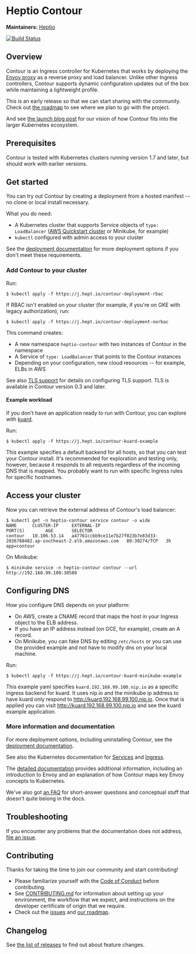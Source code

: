 # Heptio Contour

**Maintainers:** [Heptio][0]

[![Build Status][1]][2]

## Overview
Contour is an Ingress controller for Kubernetes that works by deploying the [Envoy proxy][13] as a reverse proxy and load balancer. Unlike other Ingress controllers, Contour supports dynamic configuration updates out of the box while maintaining a lightweight profile.

This is an early release so that we can start sharing with the community. Check out [the roadmap][15] to see where we plan to go with the project.

And see [the launch blog post][17] for our vision of how Contour fits into the larger Kubernetes ecosystem.

## Prerequisites

Contour is tested with Kubernetes clusters running version 1.7 and later, but should work with earlier versions.

## Get started

You can try out Contour by creating a deployment from a hosted manifest -- no clone or local install necessary.

What you do need:

- A Kubernetes cluster that supports Service objects of `type: LoadBalancer` ([AWS Quickstart cluster][9] or Minikube, for example)
- `kubectl` configured with admin access to your cluster

See the [deployment documentation][10] for more deployment options if you don't meet these requirements.

### Add Contour to your cluster

Run:

```
$ kubectl apply -f https://j.hept.io/contour-deployment-rbac
```

If RBAC isn't enabled on your cluster (for example, if you're on GKE with legacy authorization), run:

```
$ kubectl apply -f https://j.hept.io/contour-deployment-norbac
```

This command creates:

- A new namespace `heptio-contour` with two instances of Contour in the namespace
- A Service of `type: LoadBalancer` that points to the Contour instances
- Depending on your configuration, new cloud resources -- for example, ELBs in AWS

See also [TLS support](docs/tls.md) for details on configuring TLS support. TLS is available in Contour version 0.3 and later.

#### Example workload

If you don't have an application ready to run with Contour, you can explore with [kuard][14].

Run:

```
$ kubectl apply -f https://j.hept.io/contour-kuard-example
```

This example specifies a default backend for all hosts, so that you can test your Contour install. It's recommended for exploration and testing only, however, because it responds to all requests regardless of the incoming DNS that is mapped. You probably want to run with specific Ingress rules for specific hostnames.

## Access your cluster

Now you can retrieve the external address of Contour's load balancer:

```
$ kubectl get -n heptio-contour service contour -o wide
NAME      CLUSTER-IP     EXTERNAL-IP                                                                    PORT(S)        AGE       SELECTOR
contour   10.106.53.14   a47761ccbb9ce11e7b27f023b7e83d33-2036788482.ap-southeast-2.elb.amazonaws.com   80:30274/TCP   3h        app=contour
```

On Minikube:
```
$ minikube service -n heptio-contour contour --url
http://192.168.99.100:30588
```

## Configuring DNS

How you configure DNS depends on your platform:

- On AWS, create a CNAME record that maps the host in your Ingress object to the ELB address.
- If you have an IP address instead (on GCE, for example), create an A record.
- On Minikube, you can fake DNS by editing `/etc/hosts` or you can use the provided example and not have to modify dns on your local machine.

Run:

```
$ kubectl apply -f https://j.hept.io/contour-kuard-minikube-example
```

This example yaml specifies `kuard.192.168.99.100.nip.io` as a specific ingress backend for kuard. It uses nip.io and the minikube ip address to have kuard only respond to http://kuard.192.168.99.100.nip.io. Once that is applied you can visit http://kuard.192.168.99.100.nip.io and see the kuard example application.

### More information and documentation

For more deployment options, including uninstalling Contour, see the [deployment documentation][10].

See also the Kubernetes documentation for [Services][11] and [Ingress][12].

The [detailed documentation][3] provides additional information, including an introduction to Envoy and an explanation of how Contour maps key Envoy concepts to Kubernetes.

We've also got [an FAQ][18] for short-answer questions and conceptual stuff that doesn't quite belong in the docs.

## Troubleshooting

If you encounter any problems that the documentation does not address, [file an issue][4].

## Contributing

Thanks for taking the time to join our community and start contributing!

* Please familiarize yourself with the [Code of Conduct][8] before contributing.
* See [CONTRIBUTING.md][5] for information about setting up your environment, the workflow that we expect, and instructions on the developer certificate of origin that we require.
* Check out the [issues][4] and [our roadmap][15].

## Changelog

See [the list of releases][6] to find out about feature changes.

[0]: https://github.com/heptio
[1]: https://travis-ci.org/heptio/contour.svg?branch=master
[2]: https://travis-ci.org/heptio/contour
[3]: /docs
[4]: https://github.com/heptio/contour/issues
[5]: /CONTRIBUTING.md
[6]: https://github.com/heptio/contour/releases
[8]: /CODE_OF_CONDUCT.md
[9]: https://aws.amazon.com/quickstart/architecture/heptio-kubernetes/
[10]: /docs/deploy-options.md
[11]: https://kubernetes.io/docs/concepts/services-networking/service/
[12]: https://kubernetes.io/docs/concepts/services-networking/ingress/
[13]: https://www.envoyproxy.io/
[14]: https://github.com/kubernetes-up-and-running/kuard
[15]: /design/roadmap.md
[16]: https://github.com/envoyproxy/envoy/issues/95
[17]: https://blog.heptio.com/making-it-easy-to-use-envoy-as-a-kubernetes-load-balancer-dde82959f171
[18]: /FAQ.md
